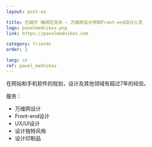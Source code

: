 ```yaml
---
layout: post-ea

title: 巴维尔 梅得尼克夫 – 万维网设计师和Front-end设计人员
logo: pavelmednikov.png
link: https://pavelmednikov.com

category: friends
order: 2

lang: cn
ref: pavel_mednikov
---
```


在网站和手机软件的规划，设计及其他领域有超过7年的经验。

服务：
  - 万维网设计
  - Front-end设计
  - UX/UI设计
  - 设计独特风格
  - 设计印制品